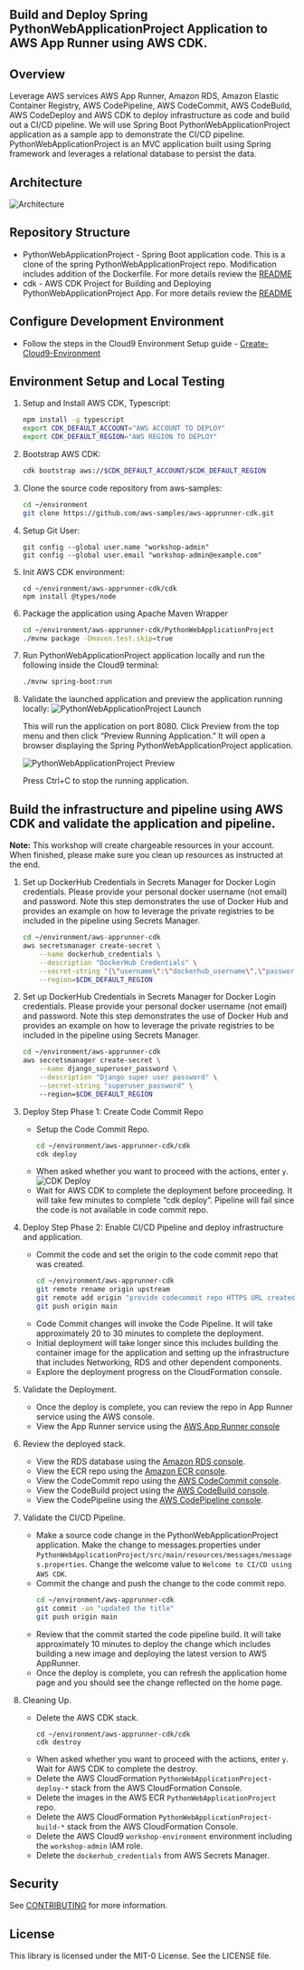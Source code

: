 ## Build and Deploy Spring PythonWebApplicationProject Application to AWS App Runner using AWS CDK.

## Overview
Leverage AWS services AWS App Runner, Amazon RDS, Amazon Elastic Container Registry, AWS CodePipeline, AWS CodeCommit, AWS CodeBuild, AWS CodeDeploy and AWS CDK to deploy infrastructure as code and build out a CI/CD pipeline. We will use Spring Boot PythonWebApplicationProject application as a sample app to demonstrate the CI/CD pipeline. PythonWebApplicationProject is an MVC application built using Spring framework and leverages a relational database to persist the data.

## Architecture
![Architecture](assets/architecture.png)

## Repository Structure
- PythonWebApplicationProject - Spring Boot application code. This is a clone of the spring PythonWebApplicationProject repo. Modification includes addition of the Dockerfile. For more details review the [README](PythonWebApplicationProject/readme.md)
- cdk - AWS CDK Project for Building and Deploying PythonWebApplicationProject App. For more details review the [README](cdk/README.md)

## Configure Development Environment
- Follow the steps in the Cloud9 Environment Setup guide - [Create-Cloud9-Environment](CLOUD9-SETUP.md)

## Environment Setup and Local Testing

1. Setup and Install AWS CDK, Typescript:
    ```bash
    npm install -g typescript
    export CDK_DEFAULT_ACCOUNT="AWS ACCOUNT TO DEPLOY"
    export CDK_DEFAULT_REGION="AWS REGION TO DEPLOY"
    ```

2. Bootstrap AWS CDK:
    ```bash
    cdk bootstrap aws://$CDK_DEFAULT_ACCOUNT/$CDK_DEFAULT_REGION
    ```

3. Clone the source code repository from aws-samples:
    ```bash
    cd ~/environment
    git clone https://github.com/aws-samples/aws-apprunner-cdk.git
    ```

4. Setup Git User:
    ```
    git config --global user.name "workshop-admin"
    git config --global user.email "workshop-admin@example.com"
    ```

5. Init AWS CDK environment:
    ```
    cd ~/environment/aws-apprunner-cdk/cdk
    npm install @types/node
    ```

6. Package the application using Apache Maven Wrapper
    ```bash
    cd ~/environment/aws-apprunner-cdk/PythonWebApplicationProject
    ./mvnw package -Dmaven.test.skip=true
    ```

7. Run PythonWebApplicationProject application locally and run the following inside the Cloud9 terminal:
    ```bash
    ./mvnw spring-boot:run
    ```

8. Validate the launched application and preview the application running locally:
    ![PythonWebApplicationProject Launch](assets/10-PythonWebApplicationProject-preview-launch.png)

    This will run the application on port 8080. Click Preview from the top menu and then click “Preview Running Application.” It will open a browser displaying the Spring PythonWebApplicationProject application.

    ![PythonWebApplicationProject Preview](assets/11-PythonWebApplicationProject-preview.png)

    Press Ctrl+C to stop the running application.


## Build the infrastructure and pipeline using AWS CDK and validate the application and pipeline.

**Note:** This workshop will create chargeable resources in your account. When finished, please make sure you clean up resources as instructed at the end.

1. Set up DockerHub Credentials in Secrets Manager for Docker Login credentials. Please provide your personal docker username (not email) and password. Note this step demonstrates the use of Docker Hub and provides an example on how to leverage the private registries to be included in the pipeline using Secrets Manager. 
    ```bash
    cd ~/environment/aws-apprunner-cdk
    aws secretsmanager create-secret \
        --name dockerhub_credentials \
        --description "DockerHub Credentials" \
        --secret-string "{\"username\":\"dockerhub_username\",\"password\":\"dockerhub_password\"}" \
        --region=$CDK_DEFAULT_REGION
    ```
2.    Set up DockerHub Credentials in Secrets Manager for Docker Login credentials. Please provide your personal docker username (not email) and password. Note this step demonstrates the use of Docker Hub and provides an example on how to leverage the private registries to be included in the pipeline using Secrets Manager. 
        ```bash
        cd ~/environment/aws-apprunner-cdk
        aws secretsmanager create-secret \
            --name django_superuser_password \
            --description "Django super user password" \
            --secret-string "superuser_password" \ 
            --region=$CDK_DEFAULT_REGION

3. Deploy Step Phase 1: Create Code Commit Repo
    - Setup the Code Commit Repo. 
        ```bash
        cd ~/environment/aws-apprunner-cdk/cdk
        cdk deploy
        ```
    - When asked whether you want to proceed with the actions, enter `y`.
        ![CDK Deploy](assets/12-c9-cdk-deploy.png)
    - Wait for AWS CDK to complete the deployment before proceeding. It will take few minutes to complete “cdk deploy”. Pipeline will fail since the code is not available in code commit repo.

4. Deploy Step Phase 2: Enable CI/CD Pipeline and deploy infrastructure and application.
    - Commit the code and set the origin to the code commit repo that was created.
        ```bash
        cd ~/environment/aws-apprunner-cdk
        git remote rename origin upstream
        git remote add origin "provide codecommit repo HTTPS URL created in above step"
        git push origin main
        ```
    - Code Commit changes will invoke the Code Pipeline. It will take approximately 20 to 30 minutes to complete the deployment.
    - Initial deployment will take longer since this includes building the container image for the application and setting up the infrastructure that includes Networking, RDS and other dependent components.
    - Explore the deployment progress on the CloudFormation console.

5. Validate the Deployment.
    - Once the deploy is complete, you can review the repo in App Runner service using the AWS console. 
    - View the App Runner service using the [AWS App Runner console](https://console.aws.amazon.com/apprunner/)

6. Review the deployed stack.
    - View the RDS database using the [Amazon RDS console](https://console.aws.amazon.com/rds).
    - View the ECR repo using the [Amazon ECR console](https://console.aws.amazon.com/ecr).
    - View the CodeCommit repo using the [AWS CodeCommit console](https://console.aws.amazon.com/codecommit).
    - View the CodeBuild project using the [AWS CodeBuild console](https://console.aws.amazon.com/codebuild).
    - View the CodePipeline using the [AWS CodePipeline console](https://console.aws.amazon.com/codepipeline).

7. Validate the CI/CD Pipeline.
    - Make a source code change in the PythonWebApplicationProject application. Make the change to messages.properties under `PythonWebApplicationProject/src/main/resources/messages/messages.properties`. Change the welcome value to `Welcome to CI/CD using AWS CDK`.
    - Commit the change and push the change to the code commit repo.
        ```bash
        cd ~/environment/aws-apprunner-cdk
        git commit -am "updated the title"
        git push origin main
        ```
    - Review that the commit started the code pipeline build. It will take approximately 10 minutes to deploy the change which includes building a new image and deploying the latest version to AWS AppRunner.
    - Once the deploy is complete, you can refresh the application home page and you should see the change reflected on the home page.

8. Cleaning Up.
    - Delete the AWS CDK stack.
        ```
        cd ~/environment/aws-apprunner-cdk/cdk
        cdk destroy
        ```
    - When asked whether you want to proceed with the actions, enter `y`. Wait for AWS CDK to complete the destroy.
    - Delete the AWS CloudFormation `PythonWebApplicationProject-deploy-*` stack from the AWS CloudFormation Console.
    - Delete the images in the AWS ECR `PythonWebApplicationProject` repo.
    - Delete the AWS CloudFormation `PythonWebApplicationProject-build-*` stack from the AWS CloudFormation Console.
    - Delete the AWS Cloud9 `workshop-environment` environment including the `workshop-admin` IAM role.
    - Delete the `dockerhub_credentials` from AWS Secrets Manager.

## Security

See [CONTRIBUTING](CONTRIBUTING.md#security-issue-notifications) for more information.

## License

This library is licensed under the MIT-0 License. See the LICENSE file.

